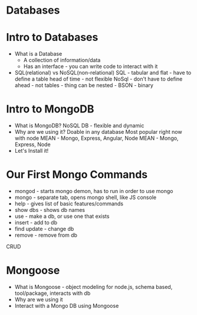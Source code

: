# Databases

# Intro to Databases
* What is a Database
    * A collection of information/data
    * Has an interface - you can write code to interact with it
* SQL(relational) vs NoSQL(non-relational)
    SQL - tabular and flat
        - have to define a table head of time
        - not flexible
    NoSql - don't have to define ahead
          - not tables
          - thing can be nested
          - BSON - binary 
    

# Intro to MongoDB
* What is MongoDB?
    NoSQL DB - flexible and dynamic
* Why are we using it?
    Doable in any database
    Most popular right now with node
    MEAN - Mongo, Express, Angular, Node
    MEAN - Mongo, Express, Node
* Let's Install it!

# Our First Mongo Commands
* mongod - starts mongo demon, has to run in order to use mongo
* mongo - separate tab, opens mongo shell, like JS console
* help - gives list of basic features/commands
* show dbs - shows db names
* use - make a db, or use one that exists
* insert - add to db
* find update - change db
* remove - remove from db
 
CRUD

# Mongoose
* What is Mongoose - object modeling for node.js, schema based, tool/package, interacts with db
* Why are we using it
* Interact with a Mongo DB using Mongoose



